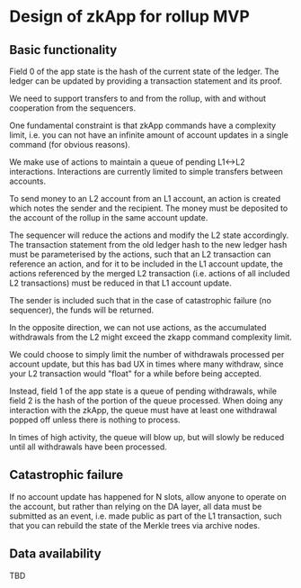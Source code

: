 # Design of zkApp for rollup MVP

## Basic functionality

Field 0 of the app state is the hash of the current state of the ledger.
The ledger can be updated by providing a transaction statement
and its proof.

We need to support transfers to and from the rollup,
with and without cooperation from the sequencers.

One fundamental constraint is that zkApp commands have a complexity limit,
i.e. you can not have an infinite amount of account updates in a single command
(for obvious reasons).

We make use of actions to maintain a queue of pending L1<->L2 interactions.
Interactions are currently limited to simple transfers between accounts.

To send money to an L2 account from an L1 account,
an action is created which notes the sender and the recipient.
The money must be deposited to the account of the rollup in the same
account update.

The sequencer will reduce the actions and modify the L2 state accordingly.
The transaction statement from the old ledger hash to the new ledger hash
must be parameterised by the actions, such that an L2 transaction can reference
an action, and for it to be included in the L1 account update, the actions referenced
by the merged L2 transaction (i.e. actions of all included L2 transactions)
must be reduced in that L1 account update.

The sender is included such that in the case of catastrophic failure
(no sequencer), the funds will be returned.

In the opposite direction, we can not use actions, as the accumulated withdrawals
from the L2 might exceed the zkapp command complexity limit.

We could choose to simply limit the number of withdrawals processed per account update,
but this has bad UX in times where many withdraw, since your L2 transaction would "float"
for a while before being accepted.

Instead, field 1 of the app state is a queue of pending withdrawals,
while field 2 is the hash of the portion of the queue processed.
When doing any interaction with the zkApp, the queue must have at least
one withdrawal popped off unless there is nothing to process.

In times of high activity, the queue will blow up, but will slowly be
reduced until all withdrawals have been processed.

## Catastrophic failure

If no account update has happened for N slots,
allow anyone to operate on the account, but rather than relying
on the DA layer, all data must be submitted as an event, i.e.
made public as part of the L1 transaction, such that you can rebuild
the state of the Merkle trees via archive nodes.

## Data availability

TBD
